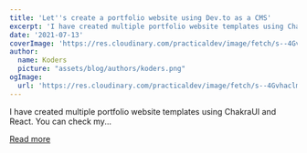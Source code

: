 ```yaml
---
title: 'Let''s create a portfolio website using Dev.to as a CMS'
excerpt: 'I have created multiple portfolio website templates using ChakraUI and React. You can check my...'
date: '2021-07-13'
coverImage: 'https://res.cloudinary.com/practicaldev/image/fetch/s--4Gvhaclm--/c_imagga_scale,f_auto,fl_progressive,h_420,q_auto,w_1000/https://dev-to-uploads.s3.amazonaws.com/uploads/articles/ozyekr7cerh5bi3oh4ux.png'
author:
  name: Koders
  picture: "assets/blog/authors/koders.png"
ogImage:
  url: 'https://res.cloudinary.com/practicaldev/image/fetch/s--4Gvhaclm--/c_imagga_scale,f_auto,fl_progressive,h_420,q_auto,w_1000/https://dev-to-uploads.s3.amazonaws.com/uploads/articles/ozyekr7cerh5bi3oh4ux.png'
---
```


I have created multiple portfolio website templates using ChakraUI and React. You can check my...

[Read more](https://dev.to/m_ahmad/let-s-create-a-portfolio-website-using-dev-to-as-a-cms-349i)

